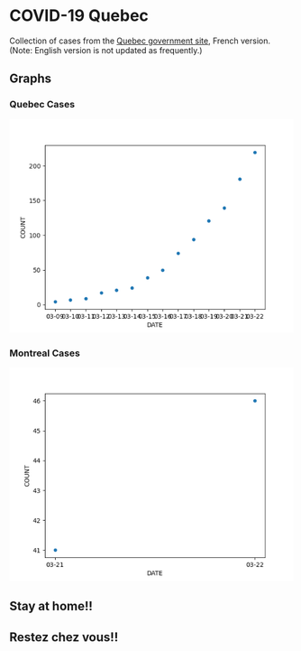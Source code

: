 # COVID-19 Quebec
Collection of cases from the [Quebec government site](https://www.quebec.ca/sante/problemes-de-sante/a-z/coronavirus-2019/situation-coronavirus-quebec/), French version. (Note: English version is not updated as frequently.)

## Graphs
### Quebec Cases
![Quebec](./covid-19.png)
### Montreal Cases
![Montreal](./covid-19-montreal.png)

## Stay at home!!
## Restez chez vous!!